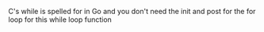 C's while is spelled for in Go and you don't need the init and post for the for loop for this while loop function